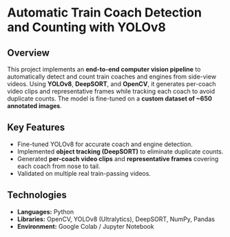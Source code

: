 # Automatic Train Coach Detection and Counting with YOLOv8

## Overview
This project implements an **end-to-end computer vision pipeline** to automatically detect and count train coaches and engines from side-view videos. Using **YOLOv8**, **DeepSORT**, and **OpenCV**, it generates per-coach video clips and representative frames while tracking each coach to avoid duplicate counts. The model is fine-tuned on a **custom dataset of ~650 annotated images**.

## Key Features
- Fine-tuned YOLOv8 for accurate coach and engine detection.
- Implemented **object tracking (DeepSORT)** to eliminate duplicate counts.
- Generated **per-coach video clips** and **representative frames** covering each coach from nose to tail.
- Validated on multiple real train-passing videos.

## Technologies
- **Languages:** Python
- **Libraries:** OpenCV, YOLOv8 (Ultralytics), DeepSORT, NumPy, Pandas
- **Environment:** Google Colab / Jupyter Notebook


